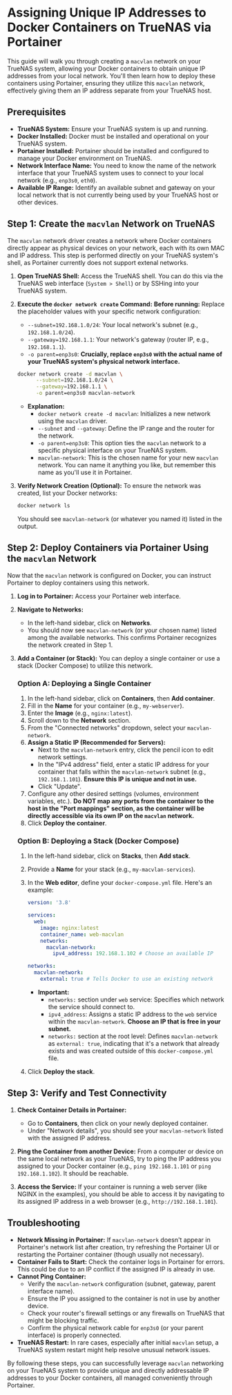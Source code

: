 # Assigning Unique IP Addresses to Docker Containers on TrueNAS via Portainer

This guide will walk you through creating a `macvlan` network on your TrueNAS system, allowing your Docker containers to obtain unique IP addresses from your local network. You'll then learn how to deploy these containers using Portainer, ensuring they utilize this `macvlan` network, effectively giving them an IP address separate from your TrueNAS host.

## Prerequisites

*   **TrueNAS System:** Ensure your TrueNAS system is up and running.
*   **Docker Installed:** Docker must be installed and operational on your TrueNAS system.
*   **Portainer Installed:** Portainer should be installed and configured to manage your Docker environment on TrueNAS.
*   **Network Interface Name:** You need to know the name of the network interface that your TrueNAS system uses to connect to your local network (e.g., `enp3s0`, `eth0`).
*   **Available IP Range:** Identify an available subnet and gateway on your local network that is not currently being used by your TrueNAS host or other devices.

## Step 1: Create the `macvlan` Network on TrueNAS

The `macvlan` network driver creates a network where Docker containers directly appear as physical devices on your network, each with its own MAC and IP address. This step is performed directly on your TrueNAS system's shell, as Portainer currently does not support extenal networks.

1.  **Open TrueNAS Shell:** Access the TrueNAS shell. You can do this via the TrueNAS web interface (`System > Shell`) or by SSHing into your TrueNAS system.

2.  **Execute the `docker network create` Command:**
    **Before running:** Replace the placeholder values with your specific network configuration:

    *   `--subnet=192.168.1.0/24`: Your local network's subnet (e.g., `192.168.1.0/24`).
    *   `--gateway=192.168.1.1`: Your network's gateway (router IP, e.g., `192.168.1.1`).
    *   `-o parent=enp3s0`: **Crucially, replace `enp3s0` with the actual name of your TrueNAS system's physical network interface.**

    ```bash
    docker network create -d macvlan \
          --subnet=192.168.1.0/24 \
          --gateway=192.168.1.1 \
          -o parent=enp3s0 macvlan-network
    ```

    *   **Explanation:**
        *   `docker network create -d macvlan`: Initializes a new network using the `macvlan` driver.
        *   `--subnet` and `--gateway`: Define the IP range and the router for the network.
        *   `-o parent=enp3s0`: This option ties the `macvlan` network to a specific physical interface on your TrueNAS system.
        *   `macvlan-network`: This is the chosen name for your new `macvlan` network. You can name it anything you like, but remember this name as you'll use it in Portainer.

3.  **Verify Network Creation (Optional):**
    To ensure the network was created, list your Docker networks:

    ```bash
    docker network ls
    ```

    You should see `macvlan-network` (or whatever you named it) listed in the output.

## Step 2: Deploy Containers via Portainer Using the `macvlan` Network

Now that the `macvlan` network is configured on Docker, you can instruct Portainer to deploy containers using this network.

1.  **Log in to Portainer:** Access your Portainer web interface.

2.  **Navigate to Networks:**
    *   In the left-hand sidebar, click on **Networks**.
    *   You should now see `macvlan-network` (or your chosen name) listed among the available networks. This confirms Portainer recognizes the network created in Step 1.

3.  **Add a Container (or Stack):**
    You can deploy a single container or use a stack (Docker Compose) to utilize this network.

    ### Option A: Deploying a Single Container

    1.  In the left-hand sidebar, click on **Containers**, then **Add container**.
    2.  Fill in the **Name** for your container (e.g., `my-webserver`).
    3.  Enter the **Image** (e.g., `nginx:latest`).
    4.  Scroll down to the **Network** section.
    5.  From the "Connected networks" dropdown, select your `macvlan-network`.
    6.  **Assign a Static IP (Recommended for Servers):**
        *   Next to the `macvlan-network` entry, click the pencil icon to edit network settings.
        *   In the "IPv4 address" field, enter a static IP address for your container that falls within the `macvlan-network` subnet (e.g., `192.168.1.101`). **Ensure this IP is unique and not in use.**
        *   Click "Update".
    7.  Configure any other desired settings (volumes, environment variables, etc.). **Do NOT map any ports from the container to the host in the "Port mappings" section, as the container will be directly accessible via its own IP on the `macvlan` network.**
    8.  Click **Deploy the container**.

    ### Option B: Deploying a Stack (Docker Compose)

    1.  In the left-hand sidebar, click on **Stacks**, then **Add stack**.
    2.  Provide a **Name** for your stack (e.g., `my-macvlan-services`).
    3.  In the **Web editor**, define your `docker-compose.yml` file. Here's an example:

        ```yaml
        version: '3.8'

        services:
          web:
            image: nginx:latest
            container_name: web-macvlan
            networks:
              macvlan-network:
                ipv4_address: 192.168.1.102 # Choose an available IP

        networks:
          macvlan-network:
            external: true # Tells Docker to use an existing network
        ```

        *   **Important:**
            *   `networks:` section under `web` service: Specifies which network the service should connect to.
            *   `ipv4_address`: Assigns a static IP address to the `web` service within the `macvlan-network`. **Choose an IP that is free in your subnet.**
            *   `networks:` section at the root level: Defines `macvlan-network` as `external: true`, indicating that it's a network that already exists and was created outside of this `docker-compose.yml` file.

    4.  Click **Deploy the stack**.

## Step 3: Verify and Test Connectivity

1.  **Check Container Details in Portainer:**
    *   Go to **Containers**, then click on your newly deployed container.
    *   Under "Network details", you should see your `macvlan-network` listed with the assigned IP address.

2.  **Ping the Container from another Device:**
    From a computer or device on the same local network as your TrueNAS, try to ping the IP address you assigned to your Docker container (e.g., `ping 192.168.1.101` or `ping 192.168.1.102`). It should be reachable.

3.  **Access the Service:**
    If your container is running a web server (like NGINX in the examples), you should be able to access it by navigating to its assigned IP address in a web browser (e.g., `http://192.168.1.101`).

## Troubleshooting

*   **Network Missing in Portainer:** If `macvlan-network` doesn't appear in Portainer's network list after creation, try refreshing the Portainer UI or restarting the Portainer container (though usually not necessary).
*   **Container Fails to Start:** Check the container logs in Portainer for errors. This could be due to an IP conflict if the assigned IP is already in use.
*   **Cannot Ping Container:**
    *   Verify the `macvlan-network` configuration (subnet, gateway, parent interface name).
    *   Ensure the IP you assigned to the container is not in use by another device.
    *   Check your router's firewall settings or any firewalls on TrueNAS that might be blocking traffic.
    *   Confirm the physical network cable for `enp3s0` (or your parent interface) is properly connected.
*   **TrueNAS Restart:** In rare cases, especially after initial `macvlan` setup, a TrueNAS system restart might help resolve unusual network issues.

By following these steps, you can successfully leverage `macvlan` networking on your TrueNAS system to provide unique and directly addressable IP addresses to your Docker containers, all managed conveniently through Portainer.
